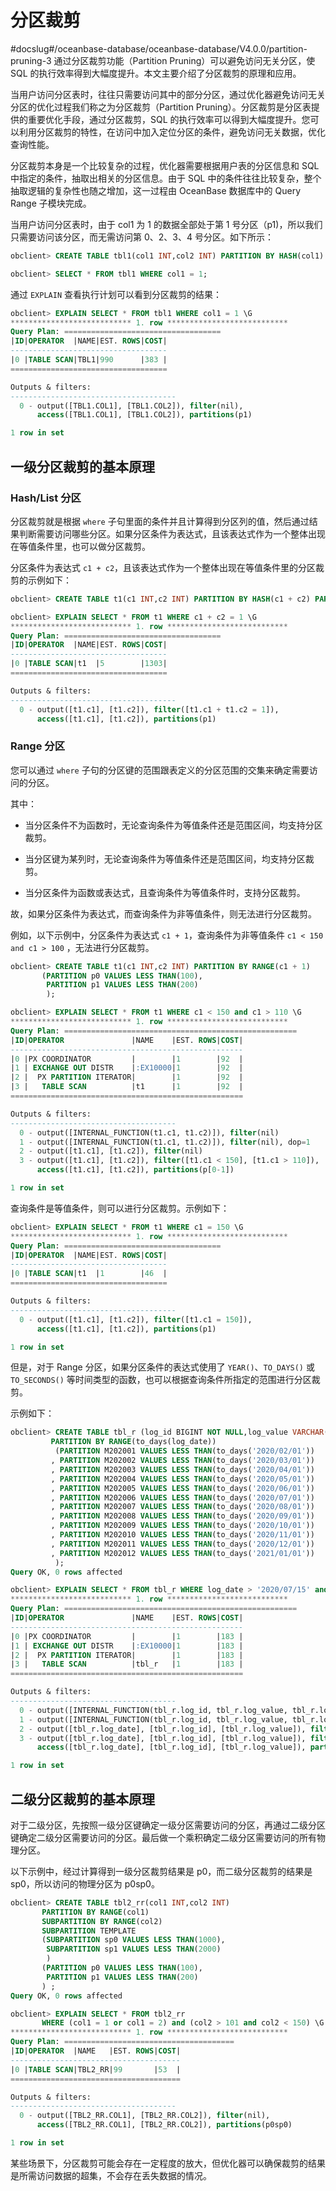 # 分区裁剪
#docslug#/oceanbase-database/oceanbase-database/V4.0.0/partition-pruning-3
通过分区裁剪功能（Partition Pruning）可以避免访问无关分区，使 SQL 的执行效率得到大幅度提升。本文主要介绍了分区裁剪的原理和应用。

当用户访问分区表时，往往只需要访问其中的部分分区，通过优化器避免访问无关分区的优化过程我们称之为分区裁剪（Partition Pruning）。分区裁剪是分区表提供的重要优化手段，通过分区裁剪，SQL 的执行效率可以得到大幅度提升。您可以利用分区裁剪的特性，在访问中加入定位分区的条件，避免访问无关数据，优化查询性能。

分区裁剪本身是一个比较复杂的过程，优化器需要根据用户表的分区信息和 SQL 中指定的条件，抽取出相关的分区信息。由于 SQL 中的条件往往比较复杂，整个抽取逻辑的复杂性也随之增加，这一过程由 OceanBase 数据库中的 Query Range 子模块完成。

当用户访问分区表时，由于 col1 为 1 的数据全部处于第 1 号分区（p1)，所以我们只需要访问该分区，而无需访问第 0、2、3、4 号分区。如下所示：

```sql
obclient> CREATE TABLE tbl1(col1 INT,col2 INT) PARTITION BY HASH(col1) PARTITIONS 5;

obclient> SELECT * FROM tbl1 WHERE col1 = 1;
```

通过 `EXPLAIN` 查看执行计划可以看到分区裁剪的结果：

```sql
obclient> EXPLAIN SELECT * FROM tbl1 WHERE col1 = 1 \G
*************************** 1. row ***************************
Query Plan: ===================================
|ID|OPERATOR  |NAME|EST. ROWS|COST|
-----------------------------------
|0 |TABLE SCAN|TBL1|990      |383 |
===================================

Outputs & filters:
-------------------------------------
  0 - output([TBL1.COL1], [TBL1.COL2]), filter(nil),
      access([TBL1.COL1], [TBL1.COL2]), partitions(p1)

1 row in set
```

## 一级分区裁剪的基本原理

### Hash/List 分区

分区裁剪就是根据 `where` 子句里面的条件并且计算得到分区列的值，然后通过结果判断需要访问哪些分区。如果分区条件为表达式，且该表达式作为一个整体出现在等值条件里，也可以做分区裁剪。

分区条件为表达式 `c1 + c2`，且该表达式作为一个整体出现在等值条件里的分区裁剪的示例如下：

```sql
obclient> CREATE TABLE t1(c1 INT,c2 INT) PARTITION BY HASH(c1 + c2) PARTITIONS 5;

obclient> EXPLAIN SELECT * FROM t1 WHERE c1 + c2 = 1 \G
*************************** 1. row ***************************
Query Plan: ===================================
|ID|OPERATOR  |NAME|EST. ROWS|COST|
-----------------------------------
|0 |TABLE SCAN|t1  |5        |1303|
===================================

Outputs & filters:
-------------------------------------
  0 - output([t1.c1], [t1.c2]), filter([t1.c1 + t1.c2 = 1]),
      access([t1.c1], [t1.c2]), partitions(p1)
```

### Range 分区

您可以通过 `where` 子句的分区键的范围跟表定义的分区范围的交集来确定需要访问的分区。

其中：

* 当分区条件不为函数时，无论查询条件为等值条件还是范围区间，均支持分区裁剪。

* 当分区键为某列时，无论查询条件为等值条件还是范围区间，均支持分区裁剪。

* 当分区条件为函数或表达式，且查询条件为等值条件时，支持分区裁剪。

故，如果分区条件为表达式，而查询条件为非等值条件，则无法进行分区裁剪。

例如，以下示例中，分区条件为表达式 `c1 + 1`，查询条件为非等值条件 `c1 < 150 and c1 > 100` ，无法进行分区裁剪。

```sql
obclient> CREATE TABLE t1(c1 INT,c2 INT) PARTITION BY RANGE(c1 + 1)
       (PARTITION p0 VALUES LESS THAN(100),
        PARTITION p1 VALUES LESS THAN(200)
        );

obclient> EXPLAIN SELECT * FROM t1 WHERE c1 < 150 and c1 > 110 \G
*************************** 1. row ***************************
Query Plan: ====================================================
|ID|OPERATOR               |NAME    |EST. ROWS|COST|
----------------------------------------------------
|0 |PX COORDINATOR         |        |1        |92  |
|1 | EXCHANGE OUT DISTR    |:EX10000|1        |92  |
|2 |  PX PARTITION ITERATOR|        |1        |92  |
|3 |   TABLE SCAN          |t1      |1        |92  |
====================================================

Outputs & filters:
-------------------------------------
  0 - output([INTERNAL_FUNCTION(t1.c1, t1.c2)]), filter(nil)
  1 - output([INTERNAL_FUNCTION(t1.c1, t1.c2)]), filter(nil), dop=1
  2 - output([t1.c1], [t1.c2]), filter(nil)
  3 - output([t1.c1], [t1.c2]), filter([t1.c1 < 150], [t1.c1 > 110]),
      access([t1.c1], [t1.c2]), partitions(p[0-1])

1 row in set
```

查询条件是等值条件，则可以进行分区裁剪。示例如下：

```sql
obclient> EXPLAIN SELECT * FROM t1 WHERE c1 = 150 \G
*************************** 1. row ***************************
Query Plan: ===================================
|ID|OPERATOR  |NAME|EST. ROWS|COST|
-----------------------------------
|0 |TABLE SCAN|t1  |1        |46  |
===================================

Outputs & filters:
-------------------------------------
  0 - output([t1.c1], [t1.c2]), filter([t1.c1 = 150]),
      access([t1.c1], [t1.c2]), partitions(p1)

1 row in set
```

但是，对于 Range 分区，如果分区条件的表达式使用了 `YEAR()`、`TO_DAYS()` 或 `TO_SECONDS()` 等时间类型的函数，也可以根据查询条件所指定的范围进行分区裁剪。

示例如下：

```sql
obclient> CREATE TABLE tbl_r (log_id BIGINT NOT NULL,log_value VARCHAR(50),log_date datetime NOT NULL)
         PARTITION BY RANGE(to_days(log_date)) 
          (PARTITION M202001 VALUES LESS THAN(to_days('2020/02/01'))
         , PARTITION M202002 VALUES LESS THAN(to_days('2020/03/01'))
         , PARTITION M202003 VALUES LESS THAN(to_days('2020/04/01'))
         , PARTITION M202004 VALUES LESS THAN(to_days('2020/05/01'))
         , PARTITION M202005 VALUES LESS THAN(to_days('2020/06/01'))
         , PARTITION M202006 VALUES LESS THAN(to_days('2020/07/01'))
         , PARTITION M202007 VALUES LESS THAN(to_days('2020/08/01'))
         , PARTITION M202008 VALUES LESS THAN(to_days('2020/09/01'))
         , PARTITION M202009 VALUES LESS THAN(to_days('2020/10/01'))
         , PARTITION M202010 VALUES LESS THAN(to_days('2020/11/01'))
         , PARTITION M202011 VALUES LESS THAN(to_days('2020/12/01'))
         , PARTITION M202012 VALUES LESS THAN(to_days('2021/01/01'))
          );
Query OK, 0 rows affected

obclient> EXPLAIN SELECT * FROM tbl_r WHERE log_date > '2020/07/15' and log_date <'2020/10/07'\G
*************************** 1. row ***************************
Query Plan: ====================================================
|ID|OPERATOR               |NAME    |EST. ROWS|COST|
----------------------------------------------------
|0 |PX COORDINATOR         |        |1        |183 |
|1 | EXCHANGE OUT DISTR    |:EX10000|1        |183 |
|2 |  PX PARTITION ITERATOR|        |1        |183 |
|3 |   TABLE SCAN          |tbl_r   |1        |183 |
====================================================

Outputs & filters:
-------------------------------------
  0 - output([INTERNAL_FUNCTION(tbl_r.log_id, tbl_r.log_value, tbl_r.log_date)]), filter(nil)
  1 - output([INTERNAL_FUNCTION(tbl_r.log_id, tbl_r.log_value, tbl_r.log_date)]), filter(nil), dop=1
  2 - output([tbl_r.log_date], [tbl_r.log_id], [tbl_r.log_value]), filter(nil)
  3 - output([tbl_r.log_date], [tbl_r.log_id], [tbl_r.log_value]), filter([tbl_r.log_date > ?], [tbl_r.log_date < ?]),
      access([tbl_r.log_date], [tbl_r.log_id], [tbl_r.log_value]), partitions(p[6-9])

1 row in set
```

## 二级分区裁剪的基本原理

对于二级分区，先按照一级分区键确定一级分区需要访问的分区，再通过二级分区键确定二级分区需要访问的分区。最后做一个乘积确定二级分区需要访问的所有物理分区。

以下示例中，经过计算得到一级分区裁剪结果是 p0，而二级分区裁剪的结果是 sp0，所以访问的物理分区为 p0sp0。

```sql
obclient> CREATE TABLE tbl2_rr(col1 INT,col2 INT)
       PARTITION BY RANGE(col1)
       SUBPARTITION BY RANGE(col2)
       SUBPARTITION TEMPLATE
       (SUBPARTITION sp0 VALUES LESS THAN(1000),
        SUBPARTITION sp1 VALUES LESS THAN(2000)
        ) 
       (PARTITION p0 VALUES LESS THAN(100),
        PARTITION p1 VALUES LESS THAN(200)
       ) ; 
Query OK, 0 rows affected

obclient> EXPLAIN SELECT * FROM tbl2_rr
       WHERE (col1 = 1 or col1 = 2) and (col2 > 101 and col2 < 150) \G
*************************** 1. row ***************************
Query Plan: ======================================
|ID|OPERATOR  |NAME   |EST. ROWS|COST|
--------------------------------------
|0 |TABLE SCAN|TBL2_RR|99       |53  |
======================================

Outputs & filters:
-------------------------------------
  0 - output([TBL2_RR.COL1], [TBL2_RR.COL2]), filter(nil),
      access([TBL2_RR.COL1], [TBL2_RR.COL2]), partitions(p0sp0)

1 row in set
```

某些场景下，分区裁剪可能会存在一定程度的放大，但优化器可以确保裁剪的结果是所需访问数据的超集，不会存在丢失数据的情况。
